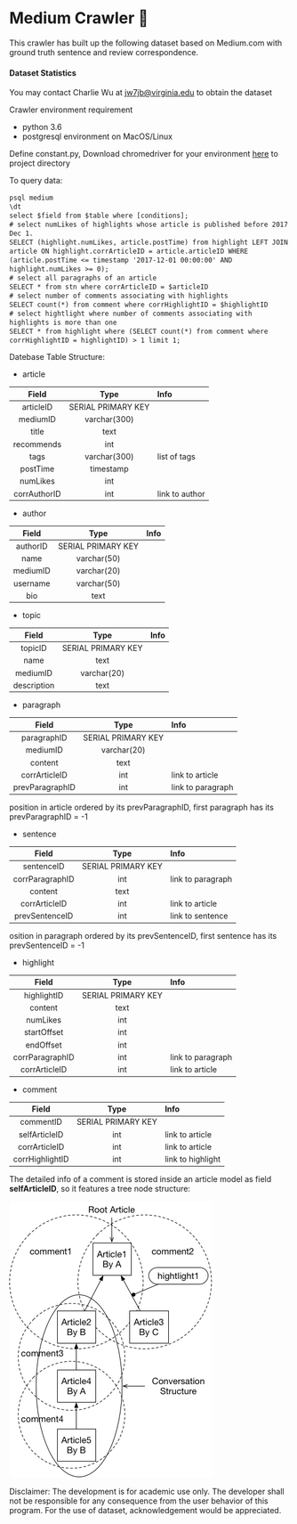 # Medium Crawler 🐜
This crawler has built up the following dataset based on Medium.com with ground truth sentence and review correspondence.

#### Dataset Statistics

You may contact Charlie Wu at jw7jb@virginia.edu to obtain the dataset

Crawler environment requirement
- python 3.6
- postgresql environment on MacOS/Linux

Define constant.py, Download chromedriver for your environment [here](https://github.com/SeleniumHQ/selenium/wiki/ChromeDriver) to project directory

To query data:
```
psql medium
\dt
select $field from $table where [conditions];
# select numLikes of highlights whose article is published before 2017 Dec 1.
SELECT (highlight.numLikes, article.postTime) from highlight LEFT JOIN article ON highlight.corrArticleID = article.articleID WHERE (article.postTime <= timestamp '2017-12-01 00:00:00' AND highlight.numLikes >= 0);
# select all paragraphs of an article
SELECT * from stn where corrArticleID = $articleID
# select number of comments associating with highlights
SELECT count(*) from comment where corrHighlightID = $highlightID
# select hightlight where number of comments associating with highlights is more than one
SELECT * from highlight where (SELECT count(*) from comment where corrHighlightID = highlightID) > 1 limit 1;

```

Datebase Table Structure:

- article

| Field   | Type      |    Info                |
| :-------------:|:-------------:| :----------------------|
| articleID           | SERIAL PRIMARY KEY |                        |
| mediumID     | varchar(300)      |                        |
| title        | text      |                        |
| recommends       | int      |                        |
| tags             | varchar(300)     |  list of tags        |
| postTime         |  timestamp        |                        |
| numLikes         |   int           |                        |
| corrAuthorID     | int      |    link to author |

- author

| Field   | Type      | Info  |
| :-------------:|:-------------:| :---- |
| authorID      | SERIAL PRIMARY KEY |  |
| name    | varchar(50)       |    |
| mediumID| varchar(20)       |     |
| username| varchar(50)       |     |
| bio     | text               |     |

- topic

| Field   | Type      | Info  |
| :-------------:|:-------------:| :---- |
| topicID      | SERIAL PRIMARY KEY |  |
| name    | text       |    |
| mediumID| varchar(20)       |     |
| description   | text               |     |

- paragraph

| Field   | Type      | Info  |
| :-------------:|:-------------:| :---- |
| paragraphID         |SERIAL PRIMARY KEY |  |
| mediumID      |varchar(20)       |    |
| content       |text               |     |
| corrArticleID     | int           |   link to article  |
| prevParagraphID     | int           |   link to paragraph  |

position in article ordered by its prevParagraphID, first paragraph has its prevParagraphID = -1

- sentence

| Field   | Type      | Info  |
| :-------------:|:-------------:| :---- |
| sentenceID         |SERIAL PRIMARY KEY |  |
| corrParagraphID      | int       |  link to paragraph  |
| content       |text               |     |
| corrArticleID     | int           |   link to article  |
| prevSentenceID     | int           |   link to sentence  |

osition in paragraph ordered by its prevSentenceID, first sentence has its prevSentenceID = -1

- highlight

| Field   | Type      | Info  |
| :-------------:|:-------------:| :---- |
| highlightID         |SERIAL PRIMARY KEY |  |
| content       |text               |     |
| numLikes      |int               |     |
| startOffset | int | |
| endOffset | int | |
| corrParagraphID | int |  link to paragraph |
| corrArticleID | int     |  link to article |


- comment

| Field   | Type      |  Info                    |
| :-------------:|:-------------:| :------------------------|
| commentID     | SERIAL PRIMARY KEY |                          |
| selfArticleID     | int      |  link to article   |
| corrArticleID     | int      |  link to article   |
| corrHighlightID   | int      |  link to highlight|

The detailed info of a comment is stored inside an article model as field **selfArticleID**, so it features a tree node structure:

![tree graph](./documentation/tree_vis.png)


Disclaimer: The development is for academic use only. The developer shall not be responsible for any consequence from the user behavior of this program.
For the use of dataset, acknowledgement would be appreciated.
